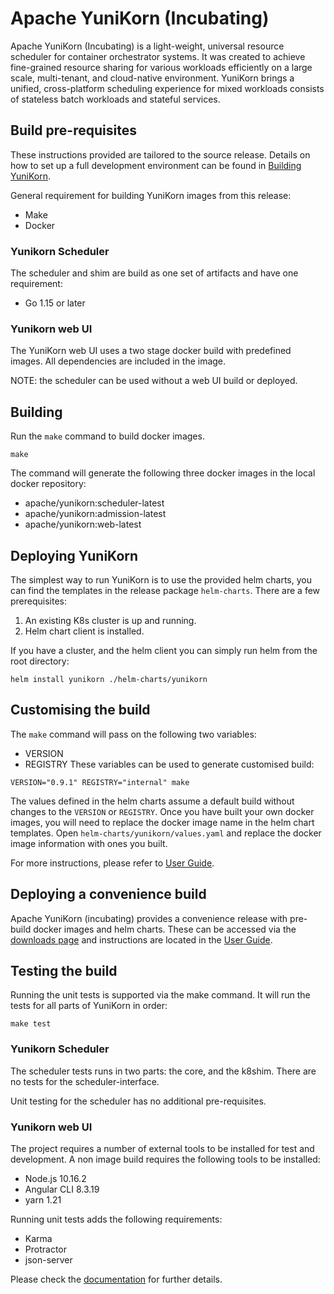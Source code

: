 <!--
Licensed to the Apache Software Foundation (ASF) under one or more
contributor license agreements.  See the NOTICE file distributed with
this work for additional information regarding copyright ownership.
The ASF licenses this file to you under the Apache License, Version 2.0
(the "License"); you may not use this file except in compliance with
the License.  You may obtain a copy of the License at

  http://www.apache.org/licenses/LICENSE-2.0

Unless required by applicable law or agreed to in writing, software
distributed under the License is distributed on an "AS IS" BASIS,
WITHOUT WARRANTIES OR CONDITIONS OF ANY KIND, either express or implied.
See the License for the specific language governing permissions and
limitations under the License.
-->

# Apache YuniKorn (Incubating)
Apache YuniKorn (Incubating) is a light-weight, universal resource scheduler for container orchestrator systems.
It was created to achieve fine-grained resource sharing for various workloads efficiently on a large scale, multi-tenant,
and cloud-native environment. YuniKorn brings a unified, cross-platform scheduling experience for mixed workloads consists
of stateless batch workloads and stateful services.

## Build pre-requisites
These instructions provided are tailored to the source release.
Details on how to set up a full development environment can be found in [Building YuniKorn](https://yunikorn.apache.org/docs/next/developer_guide/build).

General requirement for building YuniKorn images from this release:
* Make
* Docker 

### Yunikorn Scheduler
The scheduler and shim are build as one set of artifacts and have one requirement:
* Go 1.15 or later

### Yunikorn web UI
The YuniKorn web UI uses a two stage docker build with predefined images.
All dependencies are included in the image.

NOTE: the scheduler can be used without a web UI build or deployed.

## Building
Run the `make` command to build docker images.

```shell script
make
```
The command will generate the following three docker images in the local docker repository:
* apache/yunikorn:scheduler-latest
* apache/yunikorn:admission-latest
* apache/yunikorn:web-latest

## Deploying YuniKorn 
The simplest way to run YuniKorn is to use the provided helm charts, you can find the templates in the release 
package `helm-charts`.
There are a few prerequisites:
1. An existing K8s cluster is up and running.
2. Helm chart client is installed.

If you have a cluster, and the helm client you can simply run helm from the root directory:
```shell script
helm install yunikorn ./helm-charts/yunikorn
```

## Customising the build
The `make` command will pass on the following two variables:
* VERSION
* REGISTRY
These variables can be used to generate customised build: 
```shell script
VERSION="0.9.1" REGISTRY="internal" make
```

The values defined in the helm charts assume a default build without changes to the `VERSION` or `REGISTRY`. 
Once you have built your own docker images, you will need to replace the docker image name in the helm chart templates.
Open `helm-charts/yunikorn/values.yaml` and replace the docker image information with ones you built.

For more instructions, please refer to [User Guide](https://yunikorn.apache.org/docs/).

## Deploying a convenience build
Apache YuniKorn (incubating) provides a convenience release with pre-build docker images and helm charts.
These can be accessed via the [downloads page](https://yunikorn.apache.org/community/download) and instructions are 
located in the [User Guide](https://yunikorn.apache.org/docs/).


## Testing the build
Running the unit tests is supported via the make command.
It will run the tests for all parts of YuniKorn in order:
```shell script
make test
```

### Yunikorn Scheduler
The scheduler tests runs in two parts: the core, and the k8shim.
There are no tests for the scheduler-interface.

Unit testing for the scheduler has no additional pre-requisites.

### Yunikorn web UI
The project requires a number of external tools to be installed for test and development.
A non image build requires the following tools to be installed:
* Node.js 10.16.2
* Angular CLI 8.3.19
* yarn 1.21

Running unit tests adds the following requirements:
* Karma
* Protractor
* json-server

Please check the [documentation](https://yunikorn.apache.org/docs/) for further details.
